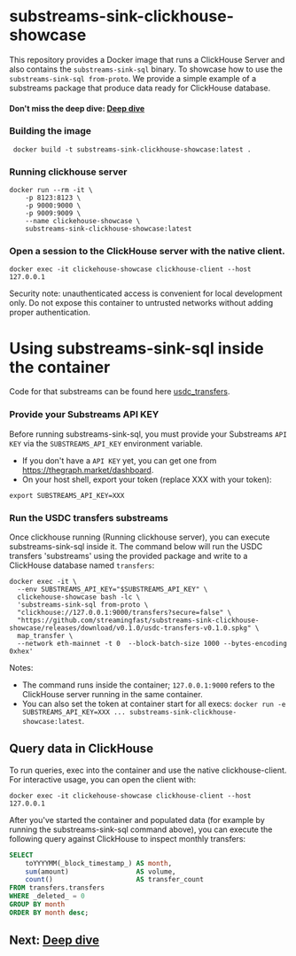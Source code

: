 # substreams-sink-clickhouse-showcase

This repository provides a Docker image that runs a ClickHouse Server and also contains the `substreams-sink-sql` binary. To showcase how to use the `substreams-sink-sql from-proto`. We provide a simple example of a substreams package that produce data ready for ClickHouse database.

#### Don't miss the deep dive: [Deep dive](./DEEP_DIVE.md)

### Building the image

``` shell script
 docker build -t substreams-sink-clickhouse-showcase:latest .
 ```

### Running clickhouse server

``` shell script
docker run --rm -it \
    -p 8123:8123 \
    -p 9000:9000 \
    -p 9009:9009 \
    --name clickehouse-showcase \
    substreams-sink-clickhouse-showcase:latest
```

### Open a session to the ClickHouse server with the native client.
``` shell
docker exec -it clickehouse-showcase clickhouse-client --host 127.0.0.1
```

Security note: unauthenticated access is convenient for local development only. Do not expose this container to untrusted networks without adding proper authentication.

# Using substreams-sink-sql inside the container

Code for that substreams can be found here [usdc_transfers](substreams/usdc_transfers).

### Provide your Substreams API KEY
Before running substreams-sink-sql, you must provide your Substreams `API KEY` via the `SUBSTREAMS_API_KEY` environment variable.

- If you don't have a `API KEY` yet, you can get one from https://thegraph.market/dashboard.
- On your host shell, export your token (replace XXX with your token):
```shell
export SUBSTREAMS_API_KEY=XXX
```

### Run the USDC transfers substreams
Once clickhouse running (Running clickhouse server), you can execute substreams-sink-sql inside it. The command below will run the USDC transfers 'substreams' using the provided package and write to a ClickHouse database named `transfers`:

``` shell
docker exec -it \
  --env SUBSTREAMS_API_KEY="$SUBSTREAMS_API_KEY" \
  clickehouse-showcase bash -lc \
  'substreams-sink-sql from-proto \
  "clickhouse://127.0.0.1:9000/transfers?secure=false" \
  "https://github.com/streamingfast/substreams-sink-clickhouse-showcase/releases/download/v0.1.0/usdc-transfers-v0.1.0.spkg" \
  map_transfer \
  --network eth-mainnet -t 0  --block-batch-size 1000 --bytes-encoding 0xhex'
```

Notes:
- The command runs inside the container; `127.0.0.1:9000` refers to the ClickHouse server running in the same container.
- You can also set the token at container start for all execs: `docker run -e SUBSTREAMS_API_KEY=XXX ... substreams-sink-clickhouse-showcase:latest`.

## Query data in ClickHouse

To run queries, exec into the container and use the native clickhouse-client. For interactive usage, you can open the client with:

``` shell
docker exec -it clickehouse-showcase clickhouse-client --host 127.0.0.1
```

After you've started the container and populated data (for example by running the substreams-sink-sql command above), you can execute the following query against ClickHouse to inspect monthly transfers:

``` sql
SELECT 
    toYYYYMM(_block_timestamp_) AS month,
    sum(amount)                 AS volume,
    count()                     AS transfer_count
FROM transfers.transfers
WHERE _deleted_ = 0
GROUP BY month
ORDER BY month desc;
```

## Next: [Deep dive](./DEEP_DIVE.md)
